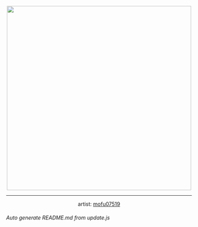
<p align="center">
  <img width="500" src="https://nekos.best/api/v2/neko/0298.png">
  <hr/>
  <center>
    artist: <a href="https://www.pixiv.net/en/artworks/86836663">mofu07519</a>
  </center>
</p>


###### Auto generate README.md from update.js

